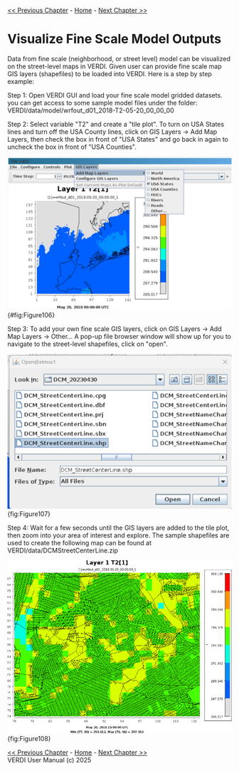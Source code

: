 <!-- BEGIN COMMENT -->
  
[<< Previous Chapter](VERDI_ch19.md) - [Home](README.md) - [Next Chapter >>](VERDI_ch21.md)

<!-- END COMMENT -->

 Visualize Fine Scale Model Outputs
==========================
  Data from fine scale (neighborhood, or street level) model can be visualized on the street-level maps in VERDI.  Given user can provide fine scale map GIS layers (shapefiles) to be loaded into VERDI.  Here is a step by step example:
  
Step 1: Open VERDI GUI and load your fine scale model gridded datasets. you can get access to some sample model files under the folder: VERDI/data/model/wrfout_d01_2018-T2-05-20_00_00_00

Step 2: Select variable "T2" and create a "tile plot".  To turn on USA States lines and turn off the USA County lines,  click on GIS Layers → Add Map Layers, then check the box in front of "USA States" and go back in again to uncheck the box in front of "USA Counties".	
  
  ![VERDI GIS Layers UI](./media/image106.png){#fig:Figure106} <br>
     
Step 3: To add your own fine scale GIS layers, click on GIS Layers → Add Map Layers → Other…
A pop-up file browser window will show up for you to navigate to the street-level shapefiles, click on "open".    	
  
  ![The pop-up window to load other GIS Layers UI](./media/image107.png){fig:Figure107} <br> 

Step 4: Wait for a few seconds until the GIS layers are added to the tile plot, then zoom into your area of interest and explore.
The sample shapefiles are used to create the following map can be found at VERDI/data/DCMStreetCenterLine.zip    
	
  ![The tile plot with NYC street centerlines](./media/image108.png){fig:Figure108} <br>





















<!-- BEGIN COMMENT -->

[<< Previous Chapter](VERDI_ch19.md) - [Home](README.md) - [Next Chapter >>](VERDI_ch21.md)<br>
VERDI User Manual (c) 2025<br>

<!-- END COMMENT -->
